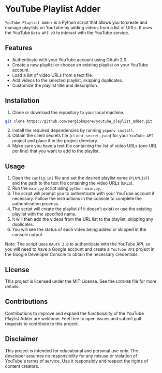 # YouTube Playlist Adder

`YouTube Playlist Adder` is a Python script that allows you to create and manage playlists on YouTube by adding videos from a list of URLs. It uses the YouTube `Data API v3` to interact with the YouTube service.

## Features

- Authenticate with your YouTube account using OAuth 2.0.
- Create a new playlist or choose an existing playlist on your YouTube account.
- Load a list of video URLs from a text file.
- Add videos to the selected playlist, skipping duplicates.
- Customize the playlist title and description.

## Installation

1. Clone or download the repository to your local machine.

```bash
git clone https://github.com/sergiokapone/youtube_playlist_adder.git
```

2. Install the required dependencies by running `pipenv install`.
3. Obtain the client secrets file (`client_secret.json`) for your `YouTube API` project and place it in the project directory.
4. Make sure you have a text file containing the list of video URLs (one URL per line) that you want to add to the playlist.

## Usage

1. Open the `config.ini` file and set the desired playlist name (`PLAYLIST`) and the path to the text file containing the video URLs (`URLS`).
2. Run the `main.py` script using `python main.py`.
3. The script will prompt you to authenticate with your YouTube account if necessary. Follow the instructions in the console to complete the authentication process.
4. The script will create the playlist (if it doesn't exist) or use the existing playlist with the specified name.
5. It will then add the videos from the URL list to the playlist, skipping any duplicates.
6. You will see the status of each video being added or skipped in the console output.

Note: The script uses `OAuth 2.0` to authenticate with the YouTube API, so you will need to have a Google account and create a `YouTube API` project in the Google Developer Console to obtain the necessary credentials.

## License

This project is licensed under the MIT License. See the `LICENSE` file for more details.

## Contributions

Contributions to improve and expand the functionality of the YouTube Playlist Adder are welcome. Feel free to open issues and submit pull requests to contribute to this project.

## Disclaimer

This project is intended for educational and personal use only. The developer assumes no responsibility for any misuse or violation of YouTube's terms of service. Use it responsibly and respect the rights of content creators.
